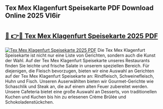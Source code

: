 ## Tex Mex Klagenfurt Speisekarte PDF Download Online 2025 VI6ir

# <h2><a href="http://gcbcugh.nevu.top/?p=Tex+Mex+Klagenfurt+Speisekarte">🔗 👉🔴 Tex Mex Klagenfurt Speisekarte 2025 PDF</a></h2>

[![Tex Mex Klagenfurt Speisekarte 2025 PDF](https://i.imgur.com/dBaPXMq.png)](http://gcbcugh.nevu.top/?p=Tex+Mex+Klagenfurt+Speisekarte)
Die Tex Mex Klagenfurt Speisekarte ist nicht nur eine Liste von Gerichten, sondern auch die Kunst der Wahl. Auf der Tex Mex Klagenfurt Speisekarte unseres Restaurants finden Sie leichte und frische Salate in unserem speziellen Bereich. Für diejenigen, die Fleisch bevorzugen, bieten wir eine Auswahl an Gerichten auf der Tex Mex Klagenfurt Speisekarte an: Rindfleisch, Schweinefleisch, Huhn und Fisch. Unseren Auserwählten bieten wir Gourmet-Gerichte wie Schaschlik und Steak an, die auf einem alten Feuer zubereitet werden. Unsere Cafeteria bietet eine große Auswahl an Desserts, von traditionellen Kuchen und Kuchen bis hin zu erlesenen Crème Brûlée und Schokoladenstückchen.
